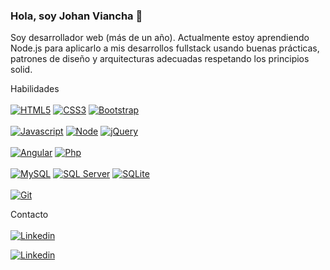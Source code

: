 ### Hola, soy Johan Viancha 👋

<!--
**JohanViancha/JohanViancha** is a ✨ _special_ ✨ repository because its `README.md` (this file) appears on your GitHub profile.

Here are some ideas to get you started:

- 🔭 I’m currently working on ...
- 🌱 I’m currently learning ...
- 👯 I’m looking to collaborate on ...
- 🤔 I’m looking for help with ...
- 💬 Ask me about ...
- 📫 How to reach me: ...
- 😄 Pronouns: ...
- ⚡ Fun fact: ...
-->

Soy desarrollador web (más de un año). Actualmente estoy aprendiendo Node.js para aplicarlo a mis desarrollos fullstack usando buenas prácticas, patrones de diseño y arquitecturas adecuadas respetando los principios solid.

Habilidades
</br>
</br>
[![HTML5](https://img.shields.io/badge/-gray?logo=html5&label=HTML5&logoColor=white&labelColor=orange&color=orange)]()
[![CSS3](https://img.shields.io/badge/-gray?logo=css3&label=CSS3&logoColor=white&labelColor=blue&color=blue)]()
[![Bootstrap](https://img.shields.io/badge/-gray?logo=bootstrap&label=Bootstrap&logoColor=white&labelColor=purple&color=purple)]()
</br>
</br>
[![Javascript](https://img.shields.io/badge/-gray?logo=javascript&label=Javascript&color=yellow)]()
[![Node](https://img.shields.io/badge/-gray?logo=Node.js&label=Node&logoColor=white&labelColor=green&color=green)]()
[![jQuery](https://img.shields.io/badge/-gray?logo=jquery&label=jQuery&logoColor=white&labelColor=blue&color=blue)]()
</br>
</br>
[![Angular](https://img.shields.io/badge/-gray?logo=angular&label=Angular&logoColor=Red&labelColor=red&color=red)]()
[![Php](https://img.shields.io/badge/-gray?logo=php&label=jQuery&logoColor=white&labelColor=blue&color=blue)]()
</br>
</br>
[![MySQL](https://img.shields.io/badge/-gray?logo=mysql&label=MySQL&logoColor=white&labelColor=rgb(54%2097%20129)&color=rgb(54%2097%20129))]()
[![SQL Server](https://img.shields.io/badge/-gray?logo=microsoftsqlserver&label=SQL%20Server&logoColor=white&labelColor=rgb(192%2046%2046)&color=rgb(192%2046%2046))]()
[![SQLite](https://img.shields.io/badge/-gray?logo=sqlite&label=SQLite&logoColor=white&labelColor=rgb(1%2058%2087)&color=rgb(1%2058%2087))]()
</br>
</br>
[![Git](https://img.shields.io/badge/-gray?logo=git&label=Git&logoColor=black&labelColor=white&color=white)]()


Contacto
</br>
</br>
[![Linkedin](https://img.shields.io/badge/-gray?logo=linkedin&label=Perfil%20de%20Linkedin&logoColor=white&labelColor=rgb(10%20102%20194)&color=rgb(10%20102%20194))](https://www.linkedin.com/in/johan-ferney-viancha-abril-a95bb8177/)

[![Linkedin](https://img.shields.io/badge/-gray?logo=gmail&label=Enviar%20correo&logoColor=white&labelColor=rgb(221%2078%2062)&color=rgb(221%2078%2062))](mailto:vianchajohan@gmailcom)





